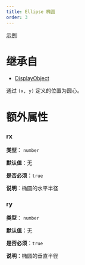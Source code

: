 ```yaml
---
title: Ellipse 椭圆
order: 3
---
```


[示例](/zh/examples/shape#ellipse)

# 继承自

- [DisplayObject](/zh/docs/api/basic/display-object)

通过 `(x, y)` 定义的位置为圆心。

# 额外属性

### rx

**类型**： `number`

**默认值**：无

**是否必须**：`true`

**说明**：椭圆的水平半径

### ry

**类型**： `number`

**默认值**：无

**是否必须**：`true`

**说明**：椭圆的垂直半径
